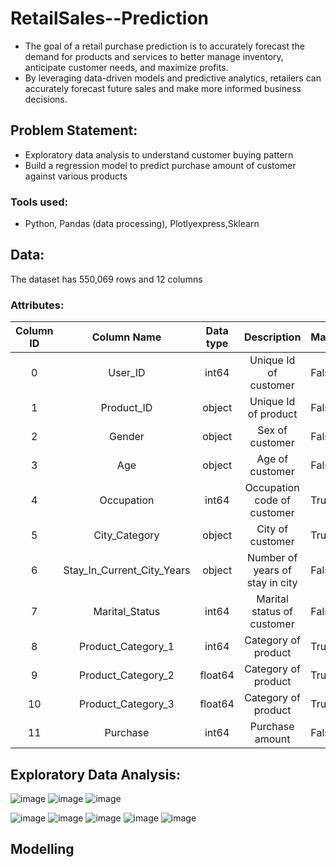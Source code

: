 # RetailSales--Prediction
- The goal of a retail purchase prediction is to accurately forecast the demand for products and services to better manage inventory, anticipate customer needs, and maximize profits. 
- By leveraging data-driven models and predictive analytics, retailers can accurately forecast future sales and make more informed business decisions.

## Problem Statement:
- Exploratory data analysis to understand customer buying pattern
- Build a regression model to predict purchase amount of customer against various products

### Tools used:
- Python, Pandas (data processing), Plotlyexpress,Sklearn

## Data:
The dataset has 550,069 rows and 12 columns
### Attributes:
| Column ID |         Column Name        | Data type |           Description           | Masked |
|:---------:|:--------------------------:|:---------:|:-------------------------------:|--------|
|     0     |           User_ID          |   int64   |      Unique Id of customer      | False  |
|     1     |         Product_ID         |   object  |       Unique Id of product      | False  |
|     2     |           Gender           |   object  |         Sex of customer         | False  |
|     3     |             Age            |   object  |         Age of customer         | False  |
|     4     |         Occupation         |   int64   |   Occupation code of customer   | True   |
|     5     |        City_Category       |   object  |         City of customer        | True   |
|     6     | Stay_In_Current_City_Years |   object  | Number of years of stay in city | False  |
|     7     |       Marital_Status       |   int64   |    Marital status of customer   | False  |
|     8     |     Product_Category_1     |   int64   |       Category of product       | True   |
|     9     |     Product_Category_2     |  float64  |       Category of product       | True   |
|     10    |     Product_Category_3     |  float64  |       Category of product       | True   |
|     11    |          Purchase          |   int64   |         Purchase amount         | False  |


## Exploratory Data Analysis:
![image](https://user-images.githubusercontent.com/103464406/218008842-3ff5da1d-85fd-4489-9bbd-3f4ad4162739.png)
![image](https://user-images.githubusercontent.com/103464406/218008866-1dfa6a86-e414-46f6-84bc-712937dc5f2b.png)
![image](https://user-images.githubusercontent.com/103464406/218008941-34dc24c1-cc6c-4a11-8464-bcd4a7915ee2.png)

![image](https://user-images.githubusercontent.com/103464406/218008902-7e533e3d-dd7b-4e97-a5de-63caef13f217.png)
![image](https://user-images.githubusercontent.com/103464406/218008959-c5f25aec-b153-41f6-a832-096b54905dc1.png)
![image](https://user-images.githubusercontent.com/103464406/218008979-6911cf5c-b129-496c-a5c5-0259b3ea366b.png)
![image](https://user-images.githubusercontent.com/103464406/218009029-9221bf47-b53e-4b32-a36e-0ef054141ce1.png)
![image](https://user-images.githubusercontent.com/103464406/218009042-89c50ed4-cee5-4515-bfe1-124687d8eac7.png)



## Modelling

